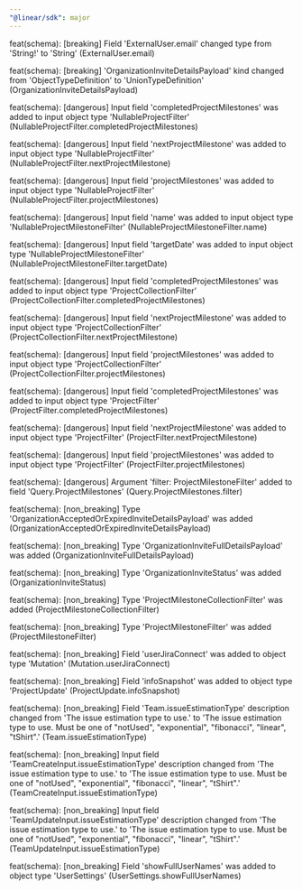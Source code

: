 ```yaml
---
"@linear/sdk": major
---
```



feat(schema): [breaking] Field 'ExternalUser.email' changed type from 'String!' to 'String' (ExternalUser.email)

feat(schema): [breaking] 'OrganizationInviteDetailsPayload' kind changed from 'ObjectTypeDefinition' to 'UnionTypeDefinition' (OrganizationInviteDetailsPayload)

feat(schema): [dangerous] Input field 'completedProjectMilestones' was added to input object type 'NullableProjectFilter' (NullableProjectFilter.completedProjectMilestones)

feat(schema): [dangerous] Input field 'nextProjectMilestone' was added to input object type 'NullableProjectFilter' (NullableProjectFilter.nextProjectMilestone)

feat(schema): [dangerous] Input field 'projectMilestones' was added to input object type 'NullableProjectFilter' (NullableProjectFilter.projectMilestones)

feat(schema): [dangerous] Input field 'name' was added to input object type 'NullableProjectMilestoneFilter' (NullableProjectMilestoneFilter.name)

feat(schema): [dangerous] Input field 'targetDate' was added to input object type 'NullableProjectMilestoneFilter' (NullableProjectMilestoneFilter.targetDate)

feat(schema): [dangerous] Input field 'completedProjectMilestones' was added to input object type 'ProjectCollectionFilter' (ProjectCollectionFilter.completedProjectMilestones)

feat(schema): [dangerous] Input field 'nextProjectMilestone' was added to input object type 'ProjectCollectionFilter' (ProjectCollectionFilter.nextProjectMilestone)

feat(schema): [dangerous] Input field 'projectMilestones' was added to input object type 'ProjectCollectionFilter' (ProjectCollectionFilter.projectMilestones)

feat(schema): [dangerous] Input field 'completedProjectMilestones' was added to input object type 'ProjectFilter' (ProjectFilter.completedProjectMilestones)

feat(schema): [dangerous] Input field 'nextProjectMilestone' was added to input object type 'ProjectFilter' (ProjectFilter.nextProjectMilestone)

feat(schema): [dangerous] Input field 'projectMilestones' was added to input object type 'ProjectFilter' (ProjectFilter.projectMilestones)

feat(schema): [dangerous] Argument 'filter: ProjectMilestoneFilter' added to field 'Query.ProjectMilestones' (Query.ProjectMilestones.filter)

feat(schema): [non_breaking] Type 'OrganizationAcceptedOrExpiredInviteDetailsPayload' was added (OrganizationAcceptedOrExpiredInviteDetailsPayload)

feat(schema): [non_breaking] Type 'OrganizationInviteFullDetailsPayload' was added (OrganizationInviteFullDetailsPayload)

feat(schema): [non_breaking] Type 'OrganizationInviteStatus' was added (OrganizationInviteStatus)

feat(schema): [non_breaking] Type 'ProjectMilestoneCollectionFilter' was added (ProjectMilestoneCollectionFilter)

feat(schema): [non_breaking] Type 'ProjectMilestoneFilter' was added (ProjectMilestoneFilter)

feat(schema): [non_breaking] Field 'userJiraConnect' was added to object type 'Mutation' (Mutation.userJiraConnect)

feat(schema): [non_breaking] Field 'infoSnapshot' was added to object type 'ProjectUpdate' (ProjectUpdate.infoSnapshot)

feat(schema): [non_breaking] Field 'Team.issueEstimationType' description changed from 'The issue estimation type to use.' to 'The issue estimation type to use. Must be one of "notUsed", "exponential", "fibonacci", "linear", "tShirt".' (Team.issueEstimationType)

feat(schema): [non_breaking] Input field 'TeamCreateInput.issueEstimationType' description changed from 'The issue estimation type to use.' to 'The issue estimation type to use. Must be one of "notUsed", "exponential", "fibonacci", "linear", "tShirt".' (TeamCreateInput.issueEstimationType)

feat(schema): [non_breaking] Input field 'TeamUpdateInput.issueEstimationType' description changed from 'The issue estimation type to use.' to 'The issue estimation type to use. Must be one of "notUsed", "exponential", "fibonacci", "linear", "tShirt".' (TeamUpdateInput.issueEstimationType)

feat(schema): [non_breaking] Field 'showFullUserNames' was added to object type 'UserSettings' (UserSettings.showFullUserNames)